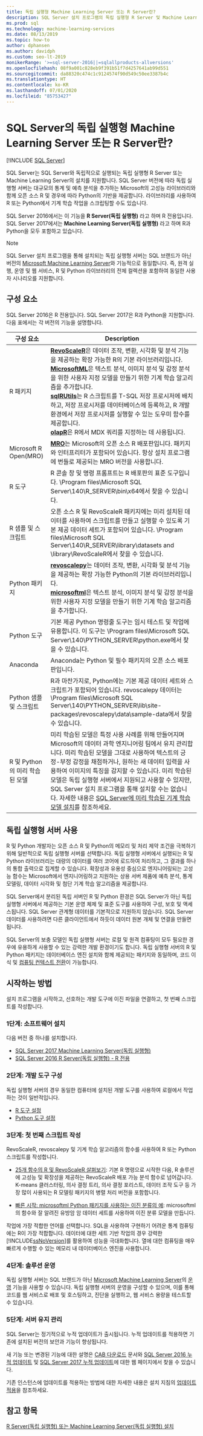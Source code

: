 ```yaml
---
title: 독립 실행형 Machine Learning Server 또는 R Server란?
description: SQL Server 설치 프로그램의 독립 실행형 R Server 및 Machine Learning Server의 개요 소개
ms.prod: sql
ms.technology: machine-learning-services
ms.date: 08/13/2019
ms.topic: how-to
author: dphansen
ms.author: davidph
ms.custom: seo-lt-2019
monikerRange: '>=sql-server-2016||=sqlallproducts-allversions'
ms.openlocfilehash: 08f9a001c828eb9f391b51f7d4257641ab99d551
ms.sourcegitcommit: da88320c474c1c9124574f90d549c50ee3387b4c
ms.translationtype: HT
ms.contentlocale: ko-KR
ms.lasthandoff: 07/01/2020
ms.locfileid: "85753427"
---
```

# <a name="what-are-standalone-machine-learning-server-or-r-server-in-sql-server"></a>SQL Server의 독립 실행형 Machine Learning Server 또는 R Server란?
 [!INCLUDE [SQL Server](../../includes/applies-to-version/sqlserver.md)]

SQL Server는 SQL Server와 독립적으로 실행되는 독립 실행형 R Server 또는 Machine Learning Server의 설치를 지원합니다. SQL Server 버전에 따라 독립 실행형 서버는 대규모의 통계 및 예측 분석을 추가하는 Microsoft의 고성능 라이브러리와 함께 오픈 소스 R 및 경우에 따라 Python의 기반을 제공합니다. 라이브러리를 사용하여 R 또는 Python에서 기계 학습 작업을 스크립팅할 수도 있습니다. 

SQL Server 2016에서는 이 기능을 **R Server(독립 실행형)** 라고 하며 R 전용입니다. SQL Server 2017에서는 **Machine Learning Server(독립 실행형)** 라고 하며 R과 Python을 모두 포함하고 있습니다.  

> [!Note]
> SQL Server 설치 프로그램을 통해 설치되는 독립 실행형 서버는 SQL 브랜드가 아닌 버전의 [Microsoft Machine Learning Server](https://docs.microsoft.com/machine-learning-server/what-is-machine-learning-server)와 기능적으로 동일합니다. 즉, 원격 실행, 운영 및 웹 서비스, R 및 Python 라이브러리의 전체 컬렉션을 포함하여 동일한 사용자 시나리오를 지원합니다.

## <a name="components"></a>구성 요소

SQL Server 2016은 R 전용입니다. SQL Server 2017은 R과 Python을 지원합니다. 다음 표에서는 각 버전의 기능을 설명합니다.

| 구성 요소 | Description |
|-----------|-------------|
| R 패키지 | [**RevoScaleR**](ref-r-revoscaler.md)은 데이터 조작, 변환, 시각화 및 분석 기능을 제공하는 확장 가능한 R의 기본 라이브러리입니다.  <br/>[**MicrosoftML**](ref-r-microsoftml.md)은 텍스트 분석, 이미지 분석 및 감정 분석을 위한 사용자 지정 모델을 만들기 위한 기계 학습 알고리즘을 추가합니다. <br/>[**sqlRUtils**](ref-r-sqlrutils.md)는 R 스크립트를 T-SQL 저장 프로시저에 배치하고, 저장 프로시저를 데이터베이스에 등록하고, R 개발 환경에서 저장 프로시저를 실행할 수 있는 도우미 함수를 제공합니다.<br/>[**olapR**](ref-r-olapr.md)은 R에서 MDX 쿼리를 지정하는 데 사용됩니다.|
| Microsoft R Open(MRO) | [**MRO**](https://mran.microsoft.com/open)는 Microsoft의 오픈 소스 R 배포판입니다. 패키지와 인터프리터가 포함되어 있습니다. 항상 설치 프로그램에 번들로 제공되는 MRO 버전을 사용합니다. |
| R 도구 | R 콘솔 창 및 명령 프롬프트는 R 배포판의 표준 도구입니다. \Program files\Microsoft SQL Server\140\R_SERVER\bin\x64에서 찾을 수 있습니다. |
| R 샘플 및 스크립트 |  오픈 소스 R 및 RevoScaleR 패키지에는 미리 설치된 데이터를 사용하여 스크립트를 만들고 실행할 수 있도록 기본 제공 데이터 세트가 포함되어 있습니다. \Program files\Microsoft SQL Server\140\R_SERVER\library\datasets and \library\RevoScaleR에서 찾을 수 있습니다. |
| Python 패키지 | [**revoscalepy**](../python/ref-py-revoscalepy.md)는 데이터 조작, 변환, 시각화 및 분석 기능을 제공하는 확장 가능한 Python의 기본 라이브러리입니다. <br/>[**microsoftml**](../python/ref-py-microsoftml.md)은 텍스트 분석, 이미지 분석 및 감정 분석을 위한 사용자 지정 모델을 만들기 위한 기계 학습 알고리즘을 추가합니다.  |
| Python 도구 | 기본 제공 Python 명령줄 도구는 임시 테스트 및 작업에 유용합니다. 이 도구는 \Program files\Microsoft SQL Server\140\PYTHON_SERVER\python.exe에서 찾을 수 있습니다. |
| Anaconda | Anaconda는 Python 및 필수 패키지의 오픈 소스 배포판입니다. |
| Python 샘플 및 스크립트 | R과 마찬가지로, Python에는 기본 제공 데이터 세트와 스크립트가 포함되어 있습니다. revoscalepy 데이터는 \Program files\Microsoft SQL Server\140\PYTHON_SERVER\lib\site-packages\revoscalepy\data\sample-data에서 찾을 수 있습니다. |
| R 및 Python의 미리 학습된 모델 | 미리 학습된 모델은 특정 사용 사례를 위해 만들어지며 Microsoft의 데이터 과학 엔지니어링 팀에서 유지 관리합니다. 미리 학습된 모델을 그대로 사용하여 텍스트의 긍정-부정 감정을 채점하거나, 원하는 새 데이터 입력을 사용하여 이미지의 특징을 감지할 수 있습니다. 미리 학습된 모델은 독립 실행형 서버에서 지원되고 사용할 수 있지만, SQL Server 설치 프로그램을 통해 설치할 수는 없습니다. 자세한 내용은 [SQL Server에 미리 학습된 기계 학습 모델 설치](../install/sql-pretrained-models-install.md)를 참조하세요. |

## <a name="using-a-standalone-server"></a>독립 실행형 서버 사용

R 및 Python 개발자는 오픈 소스 R 및 Python의 메모리 및 처리 제약 조건을 극복하기 위해 일반적으로 독립 실행형 서버를 선택합니다. 독립 실행형 서버에서 실행되는 R 및 Python 라이브러리는 대량의 데이터를 여러 코어에 로드하여 처리하고, 그 결과를 하나의 통합 출력으로 집계할 수 있습니다. 확장성과 유용성 중심으로 엔지니어링되는 고성능 함수는 Microsoft에서 엔지니어링하고 지원하는 상용 서버 제품에 예측 분석, 통계 모델링, 데이터 시각화 및 첨단 기계 학습 알고리즘을 제공합니다.

SQL Server에서 분리된 독립 서버인 R 및 Python 환경은 SQL Server가 아닌 독립 실행형 서버에서 제공하는 기본 운영 체제 및 표준 도구를 사용하여 구성, 보호 및 액세스됩니다. SQL Server 관계형 데이터를 기본적으로 지원하지 않습니다. SQL Server 데이터를 사용하려면 다른 클라이언트에서 하듯이 데이터 원본 개체 및 연결을 만들면 됩니다.

SQL Server의 보충 모델인 독립 실행형 서버는 로컬 및 원격 컴퓨팅이 모두 필요한 경우에 유용하게 사용할 수 있는 강력한 개발 환경이기도 합니다. 독립 실행형 서버의 R 및 Python 패키지는 데이터베이스 엔진 설치와 함께 제공되는 패키지와 동일하며, 코드 이식 및 [컴퓨팅 컨텍스트 전환](https://docs.microsoft.com/machine-learning-server/r/concept-what-is-compute-context)이 가능합니다.

## <a name="how-to-get-started"></a>시작하는 방법

설치 프로그램을 시작하고, 선호하는 개발 도구에 이진 파일을 연결하고, 첫 번째 스크립트를 작성합니다.

### <a name="step-1-install-the-software"></a>1단계: 소프트웨어 설치

다음 버전 중 하나를 설치합니다.

+ [SQL Server 2017 Machine Learning Server(독립 실행형)](../install/sql-machine-learning-standalone-windows-install.md)
+ [SQL Server 2016 R Server(독립 실행형) - R 전용](../install/sql-machine-learning-standalone-windows-install.md?view=sql-server-2016)

### <a name="step-2-configure-a-development-tool"></a>2단계: 개발 도구 구성

독립 실행형 서버의 경우 동일한 컴퓨터에 설치된 개발 도구를 사용하여 로컬에서 작업하는 것이 일반적입니다.

+ [R 도구 설정](set-up-a-data-science-client.md)
+ [Python 도구 설정](../python/setup-python-client-tools-sql.md)

### <a name="step-3-write-your-first-script"></a>3단계: 첫 번째 스크립트 작성

RevoScaleR, revoscalepy 및 기계 학습 알고리즘의 함수를 사용하여 R 또는 Python 스크립트를 작성합니다.
  
  + [25개 함수의 R 및 RevoScaleR 살펴보기](https://docs.microsoft.com/machine-learning-server/r/tutorial-r-to-revoscaler): 기본 R 명령으로 시작한 다음, R 솔루션에 고성능 및 확장성을 제공하는 RevoScaleR 배포 가능 분석 함수로 넘어갑니다. K-means 클러스터링, 의사 결정 트리, 의사 결정 포리스트, 데이터 조작 도구 등 가장 많이 사용되는 R 모델링 패키지의 병렬 처리 버전을 포함합니다.

  + [빠른 시작: microsoftml Python 패키지를 사용하는 이진 분류의 예](https://docs.microsoft.com/machine-learning-server/python/quickstart-binary-classification-with-microsoftml): microsoftml의 함수와 잘 알려진 유방암 암 데이터 세트를 사용하여 이진 분류 모델을 만듭니다.

작업에 가장 적합한 언어를 선택합니다. SQL을 사용하여 구현하기 어려운 통계 컴퓨팅에는 R이 가장 적합합니다. 데이터에 대한 세트 기반 작업의 경우 강력한 [!INCLUDE[ssNoVersion](../../includes/ssnoversion-md.md)]를 활용하여 성능을 극대화합니다. 열에 대한 컴퓨팅을 매우 빠르게 수행할 수 있는 메모리 내 데이터베이스 엔진을 사용합니다.

### <a name="step-4-operationalize-your-solution"></a>4단계: 솔루션 운영

독립 실행형 서버는 SQL 브랜드가 아닌 [Microsoft Machine Learning Server](https://docs.microsoft.com/machine-learning-server/what-is-machine-learning-server)의 [운영](https://docs.microsoft.com//machine-learning-server/what-is-operationalization) 기능을 사용할 수 있습니다. 독립 실행형 서버의 운영을 구성할 수 있으며, 이를 통해 코드를 웹 서비스로 배포 및 호스팅하고, 진단을 실행하고, 웹 서비스 용량을 테스트할 수 있습니다.

### <a name="step-5-maintain-your-server"></a>5단계: 서버 유지 관리

SQL Server는 정기적으로 누적 업데이트가 출시됩니다. 누적 업데이트를 적용하면 기존에 설치된 버전의 보안과 기능이 향상됩니다. 

새 기능 또는 변경된 기능에 대한 설명은 [CAB 다운로드](../install/sql-ml-cab-downloads.md) 문서와 [SQL Server 2016 누적 업데이트](https://support.microsoft.com/help/3177312/sql-server-2016-build-versions) 및 [SQL Server 2017 누적 업데이트](https://support.microsoft.com/help/4047329)에 대한 웹 페이지에서 찾을 수 있습니다. 

기존 인스턴스에 업데이트를 적용하는 방법에 대한 자세한 내용은 설치 지침의 [업데이트 적용](../install/sql-machine-learning-standalone-windows-install.md#apply-cu)을 참조하세요.

## <a name="see-also"></a>참고 항목

 [R Server(독립 실행형) 또는 Machine Learning Server(독립 실행형) 설치](../install/sql-machine-learning-standalone-windows-install.md)

